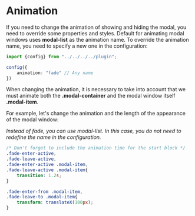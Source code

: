 # Animation
If you need to change the animation of showing and hiding the modal, you need
to override some properties and styles. Default for animating modal windows uses
**modal-list** as the animation name. To override the animation name, you need
to specify a new one in the configuration:
```ts
import {config} from "../../../../plugin";

config({
    animation: "fade" // Any name
})
```
When changing the animation, it is necessary to take into account that we must
animate both the **.modal-container** and the modal window itself **.modal-item**.

For example, let's change the animation and the length of the appearance of 
the modal window:

*Instead of fade, you can use modal-list. In this case, you do not need to
redefine the name in the configuration.*

```css
/* Don't forget to include the animation time for the start block */
.fade-enter-active, 
.fade-leave-active,
.fade-enter-active .modal-item,
.fade-leave-active .modal-item{
    transition: 1.2s;
}

.fade-enter-from .modal-item,
.fade-leave-to .modal-item{
    transform: translateX(100px);
}
```


